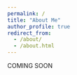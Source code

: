 ```yaml
---
permalink: /
title: "About Me"
author_profile: true
redirect_from: 
  - /about/
  - /about.html
---
```


COMING SOON

